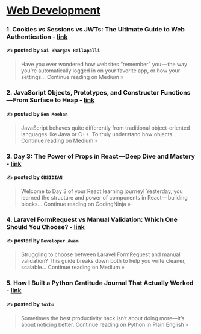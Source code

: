 
<h1><a href=https://medium.com/tag/web-development/recommended target="_blank" rel="noopener noreferrer">Web Development</a></h1>
<h3>1. Cookies vs Sessions vs JWTs: The Ultimate Guide to Web Authentication - <a href="https://saibhargavr.medium.com/cookies-vs-sessions-vs-jwts-the-ultimate-guide-to-web-authentication-f1b450481919?source=rss------web_development-5" target="_blank" rel="noopener noreferrer">link</a></h3>

✍️ **posted by `Sai Bhargav Rallapalli`**

<blockquote>Have you ever wondered how websites “remember” you — the way you’re automatically logged in on your favorite app, or how your settings…
Continue reading on Medium »</blockquote>

<h3>2. JavaScript Objects, Prototypes, and Constructor Functions — From Surface to Heap - <a href="https://medium.com/@ben.meehan_27368/javascript-objects-prototypes-and-constructor-functions-from-surface-to-heap-a5c466935391?source=rss------web_development-5" target="_blank" rel="noopener noreferrer">link</a></h3>

✍️ **posted by `Ben Meehan`**

<blockquote>JavaScript behaves quite differently from traditional object-oriented languages like Java or C++. To truly understand how objects…
Continue reading on Medium »</blockquote>

<h3>3. Day 3: The Power of Props in React — Deep Dive and Mastery - <a href="https://medium.com/codingninjablogs/day-3-the-power-of-props-in-react-deep-dive-and-mastery-77d86d92e5a0?source=rss------web_development-5" target="_blank" rel="noopener noreferrer">link</a></h3>

✍️ **posted by `OBSIDIAN`**

<blockquote>Welcome to Day 3 of your React learning journey! Yesterday, you learned the structure and power of components in React — building blocks…
Continue reading on CodingNinja »</blockquote>

<h3>4. Laravel FormRequest vs Manual Validation: Which One Should You Choose? - <a href="https://medium.com/@developerawam/laravel-formrequest-vs-manual-validation-which-one-should-you-choose-fac53e1ed17d?source=rss------web_development-5" target="_blank" rel="noopener noreferrer">link</a></h3>

✍️ **posted by `Developer Awam`**

<blockquote>Struggling to choose between Laravel FormRequest and manual validation? This guide breaks down both to help you write cleaner, scalable…
Continue reading on Medium »</blockquote>

<h3>5. How I Built a Python Gratitude Journal That Actually Worked - <a href="https://python.plainenglish.io/how-i-built-a-python-gratitude-journal-that-actually-worked-63cb3829b147?source=rss------web_development-5" target="_blank" rel="noopener noreferrer">link</a></h3>

✍️ **posted by `Toxbu`**

<blockquote>Sometimes the best productivity hack isn’t about doing more—it’s about noticing better.
Continue reading on Python in Plain English »</blockquote>

